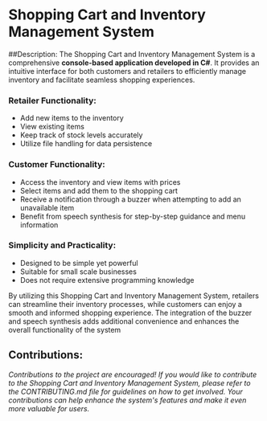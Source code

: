 # Shopping Cart and Inventory Management System

##Description:
The Shopping Cart and Inventory Management System is a comprehensive **console-based application developed in C#**. It provides an intuitive interface for both customers and retailers to efficiently manage inventory and facilitate seamless shopping experiences.

### Retailer Functionality:
- Add new items to the inventory
- View existing items
- Keep track of stock levels accurately
- Utilize file handling for data persistence

### Customer Functionality:
- Access the inventory and view items with prices
- Select items and add them to the shopping cart
- Receive a notification through a buzzer when attempting to add an unavailable item
- Benefit from speech synthesis for step-by-step guidance and menu information

### Simplicity and Practicality:
- Designed to be simple yet powerful
- Suitable for small scale businesses
- Does not require extensive programming knowledge

By utilizing this Shopping Cart and Inventory Management System, retailers can streamline their inventory processes, while customers can enjoy a smooth and informed shopping experience. The integration of the buzzer and speech synthesis adds additional convenience and enhances the overall functionality of the system

## Contributions:
*Contributions to the project are encouraged! If you would like to contribute to the Shopping Cart and Inventory Management System, please refer to the CONTRIBUTING.md file for guidelines on how to get involved. Your contributions can help enhance the system's features and make it even more valuable for users.*